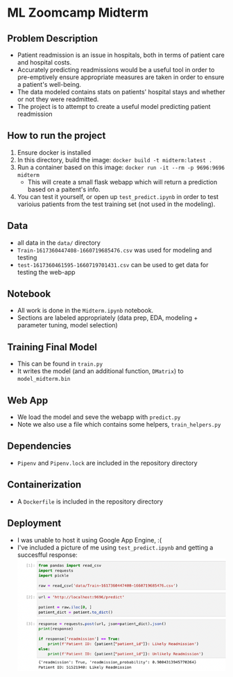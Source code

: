# ML Zoomcamp Midterm

## Problem Description
* Patient readmission is an issue in hospitals, both in terms of patient care and hospital costs.
* Accurately predicting readmissions would be a useful tool in order to pre-emptively ensure appropriate measures are taken in order to ensure a patient's well-being.
* The data modeled contains stats on patients' hospital stays and whether or not they were readmitted.
* The project is to attempt to create a useful model predicting patient readmission

## How to run the project
1. Ensure docker is installed
2. In this directory, build the image: `docker build -t midterm:latest .`
3. Run a container based on this image: `docker run -it --rm -p 9696:9696 midterm`
    * This will create a small flask webapp which will return a prediction based on a paitent's info.
4. You can test it yourself, or open up `test_predict.ipynb` in order to test varioius patients from the test training set (not used in the modeling).

## Data
* all data in the `data/` directory
* `Train-1617360447408-1660719685476.csv` was used for modeling and testing
* `test-1617360461595-1660719701431.csv` can be used to get data for testing the web-app

## Notebook
* All work is done in the `Midterm.ipynb` notebook.
* Sections are labeled appropriately (data prep, EDA, modeling + parameter tuning, model selection)

## Training Final Model
* This can be found in `train.py`
* It writes the model (and an additional function, `DMatrix`) to `model_midterm.bin`

## Web App
* We load the model and seve the webapp with  `predict.py`
* Note we also use a file which contains some helpers, `train_helpers.py`

## Dependencies
* `Pipenv` and `Pipenv.lock` are included in the repository directory

## Containerization
* A `Dockerfile` is included in the repository directory

## Deployment
* I was unable to host it using Google App Engine, :(
* I've included a picture of me using `test_predict.ipynb` and getting a succesfful response:
![test train](ml_zoomcamp_midterm.png)
